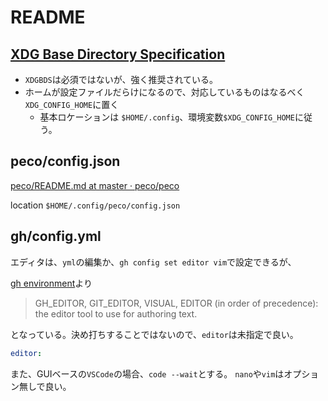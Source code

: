 # README

## [XDG Base Directory Specification](https://specifications.freedesktop.org/basedir-spec/basedir-spec-latest.html)

- `XDGBDS`は必須ではないが、強く推奨されている。
- ホームが設定ファイルだらけになるので、対応しているものはなるべく`XDG_CONFIG_HOME`に置く
  - 基本ロケーションは `$HOME/.config`、環境変数`$XDG_CONFIG_HOME`に従う。

## peco/config.json

[peco/README.md at master · peco/peco](https://github.com/peco/peco/blob/master/README.md)

location `$HOME/.config/peco/config.json`

## gh/config.yml

エディタは、`yml`の編集か、`gh config set editor vim`で設定できるが、

[gh environment](https://cli.github.com/manual/gh_help_environment)より

> GH_EDITOR, GIT_EDITOR, VISUAL, EDITOR (in order of precedence): the editor tool to use for authoring text.

となっている。決め打ちすることではないので、`editor`は未指定で良い。

```yml
editor:
```

また、GUIベースの`VSCode`の場合、`code --wait`とする。
`nano`や`vim`はオプション無しで良い。
